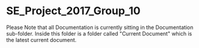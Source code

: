 # SE_Project_2017_Group_10
Please Note that all Documentation is currently sitting in the Documentation sub-folder. Inside this folder is a folder called "Current Document" which is the latest current document.